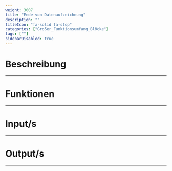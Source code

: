 ```yaml
---
weight: 3007
title: "Ende von Datenaufzeichnung"
description: ""
titleIcon: "fa-solid fa-stop"
categories: ["Großer_Funktionsumfang_Blöcke"]
tags: [""]
sidebarDisabled: true
---
```



# Beschreibung
---

# Funktionen
---

# Input/s
---

# Output/s
---
